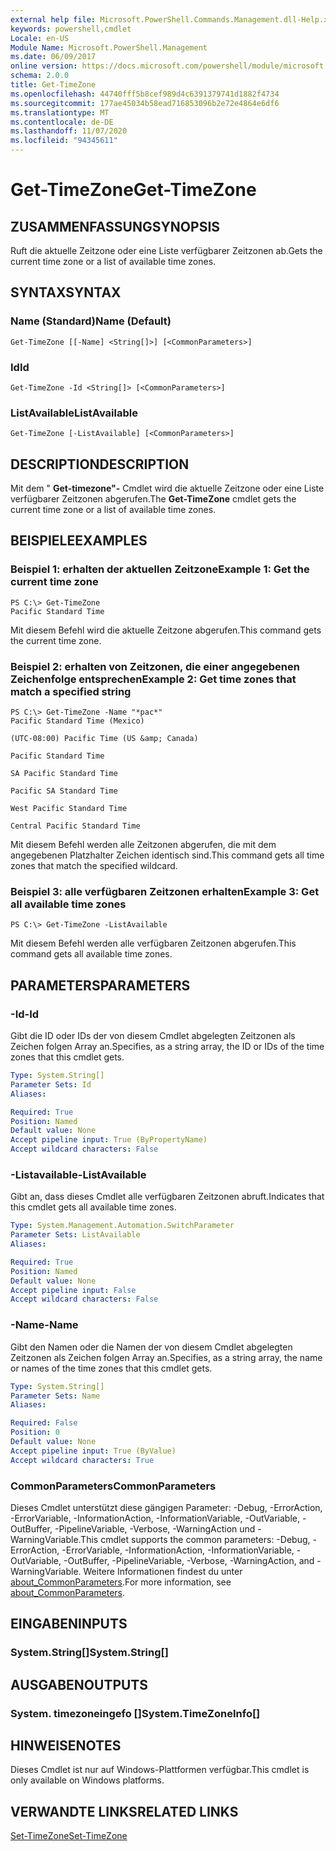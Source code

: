 ```yaml
---
external help file: Microsoft.PowerShell.Commands.Management.dll-Help.xml
keywords: powershell,cmdlet
Locale: en-US
Module Name: Microsoft.PowerShell.Management
ms.date: 06/09/2017
online version: https://docs.microsoft.com/powershell/module/microsoft.powershell.management/get-timezone?view=powershell-7&WT.mc_id=ps-gethelp
schema: 2.0.0
title: Get-TimeZone
ms.openlocfilehash: 44740fff5b8cef989d4c6391379741d1882f4734
ms.sourcegitcommit: 177ae45034b58ead716853096b2e72e4864e6df6
ms.translationtype: MT
ms.contentlocale: de-DE
ms.lasthandoff: 11/07/2020
ms.locfileid: "94345611"
---
```

# <span data-ttu-id="25b9a-103">Get-TimeZone</span><span class="sxs-lookup"><span data-stu-id="25b9a-103">Get-TimeZone</span></span>

## <span data-ttu-id="25b9a-104">ZUSAMMENFASSUNG</span><span class="sxs-lookup"><span data-stu-id="25b9a-104">SYNOPSIS</span></span>
<span data-ttu-id="25b9a-105">Ruft die aktuelle Zeitzone oder eine Liste verfügbarer Zeitzonen ab.</span><span class="sxs-lookup"><span data-stu-id="25b9a-105">Gets the current time zone or a list of available time zones.</span></span>

## <span data-ttu-id="25b9a-106">SYNTAX</span><span class="sxs-lookup"><span data-stu-id="25b9a-106">SYNTAX</span></span>

### <span data-ttu-id="25b9a-107">Name (Standard)</span><span class="sxs-lookup"><span data-stu-id="25b9a-107">Name (Default)</span></span>

```
Get-TimeZone [[-Name] <String[]>] [<CommonParameters>]
```

### <span data-ttu-id="25b9a-108">Id</span><span class="sxs-lookup"><span data-stu-id="25b9a-108">Id</span></span>

```
Get-TimeZone -Id <String[]> [<CommonParameters>]
```

### <span data-ttu-id="25b9a-109">ListAvailable</span><span class="sxs-lookup"><span data-stu-id="25b9a-109">ListAvailable</span></span>

```
Get-TimeZone [-ListAvailable] [<CommonParameters>]
```

## <span data-ttu-id="25b9a-110">DESCRIPTION</span><span class="sxs-lookup"><span data-stu-id="25b9a-110">DESCRIPTION</span></span>

<span data-ttu-id="25b9a-111">Mit dem " **Get-timezone"-** Cmdlet wird die aktuelle Zeitzone oder eine Liste verfügbarer Zeitzonen abgerufen.</span><span class="sxs-lookup"><span data-stu-id="25b9a-111">The **Get-TimeZone** cmdlet gets the current time zone or a list of available time zones.</span></span>

## <span data-ttu-id="25b9a-112">BEISPIELE</span><span class="sxs-lookup"><span data-stu-id="25b9a-112">EXAMPLES</span></span>

### <span data-ttu-id="25b9a-113">Beispiel 1: erhalten der aktuellen Zeitzone</span><span class="sxs-lookup"><span data-stu-id="25b9a-113">Example 1: Get the current time zone</span></span>

```
PS C:\> Get-TimeZone
Pacific Standard Time
```

<span data-ttu-id="25b9a-114">Mit diesem Befehl wird die aktuelle Zeitzone abgerufen.</span><span class="sxs-lookup"><span data-stu-id="25b9a-114">This command gets the current time zone.</span></span>

### <span data-ttu-id="25b9a-115">Beispiel 2: erhalten von Zeitzonen, die einer angegebenen Zeichenfolge entsprechen</span><span class="sxs-lookup"><span data-stu-id="25b9a-115">Example 2: Get time zones that match a specified string</span></span>

```
PS C:\> Get-TimeZone -Name "*pac*"
Pacific Standard Time (Mexico)

(UTC-08:00) Pacific Time (US &amp; Canada)

Pacific Standard Time

SA Pacific Standard Time

Pacific SA Standard Time

West Pacific Standard Time

Central Pacific Standard Time
```

<span data-ttu-id="25b9a-116">Mit diesem Befehl werden alle Zeitzonen abgerufen, die mit dem angegebenen Platzhalter Zeichen identisch sind.</span><span class="sxs-lookup"><span data-stu-id="25b9a-116">This command gets all time zones that match the specified wildcard.</span></span>

### <span data-ttu-id="25b9a-117">Beispiel 3: alle verfügbaren Zeitzonen erhalten</span><span class="sxs-lookup"><span data-stu-id="25b9a-117">Example 3: Get all available time zones</span></span>

```
PS C:\> Get-TimeZone -ListAvailable
```

<span data-ttu-id="25b9a-118">Mit diesem Befehl werden alle verfügbaren Zeitzonen abgerufen.</span><span class="sxs-lookup"><span data-stu-id="25b9a-118">This command gets all available time zones.</span></span>

## <span data-ttu-id="25b9a-119">PARAMETERS</span><span class="sxs-lookup"><span data-stu-id="25b9a-119">PARAMETERS</span></span>

### <span data-ttu-id="25b9a-120">-Id</span><span class="sxs-lookup"><span data-stu-id="25b9a-120">-Id</span></span>

<span data-ttu-id="25b9a-121">Gibt die ID oder IDs der von diesem Cmdlet abgelegten Zeitzonen als Zeichen folgen Array an.</span><span class="sxs-lookup"><span data-stu-id="25b9a-121">Specifies, as a string array, the ID or IDs of the time zones that this cmdlet gets.</span></span>

```yaml
Type: System.String[]
Parameter Sets: Id
Aliases:

Required: True
Position: Named
Default value: None
Accept pipeline input: True (ByPropertyName)
Accept wildcard characters: False
```

### <span data-ttu-id="25b9a-122">-Listavailable</span><span class="sxs-lookup"><span data-stu-id="25b9a-122">-ListAvailable</span></span>

<span data-ttu-id="25b9a-123">Gibt an, dass dieses Cmdlet alle verfügbaren Zeitzonen abruft.</span><span class="sxs-lookup"><span data-stu-id="25b9a-123">Indicates that this cmdlet gets all available time zones.</span></span>

```yaml
Type: System.Management.Automation.SwitchParameter
Parameter Sets: ListAvailable
Aliases:

Required: True
Position: Named
Default value: None
Accept pipeline input: False
Accept wildcard characters: False
```

### <span data-ttu-id="25b9a-124">-Name</span><span class="sxs-lookup"><span data-stu-id="25b9a-124">-Name</span></span>

<span data-ttu-id="25b9a-125">Gibt den Namen oder die Namen der von diesem Cmdlet abgelegten Zeitzonen als Zeichen folgen Array an.</span><span class="sxs-lookup"><span data-stu-id="25b9a-125">Specifies, as a string array, the name or names of the time zones that this cmdlet gets.</span></span>

```yaml
Type: System.String[]
Parameter Sets: Name
Aliases:

Required: False
Position: 0
Default value: None
Accept pipeline input: True (ByValue)
Accept wildcard characters: True
```

### <span data-ttu-id="25b9a-126">CommonParameters</span><span class="sxs-lookup"><span data-stu-id="25b9a-126">CommonParameters</span></span>

<span data-ttu-id="25b9a-127">Dieses Cmdlet unterstützt diese gängigen Parameter: -Debug, -ErrorAction, -ErrorVariable, -InformationAction, -InformationVariable, -OutVariable, -OutBuffer, -PipelineVariable, -Verbose, -WarningAction und -WarningVariable.</span><span class="sxs-lookup"><span data-stu-id="25b9a-127">This cmdlet supports the common parameters: -Debug, -ErrorAction, -ErrorVariable, -InformationAction, -InformationVariable, -OutVariable, -OutBuffer, -PipelineVariable, -Verbose, -WarningAction, and -WarningVariable.</span></span> <span data-ttu-id="25b9a-128">Weitere Informationen findest du unter [about_CommonParameters](https://go.microsoft.com/fwlink/?LinkID=113216).</span><span class="sxs-lookup"><span data-stu-id="25b9a-128">For more information, see [about_CommonParameters](https://go.microsoft.com/fwlink/?LinkID=113216).</span></span>

## <span data-ttu-id="25b9a-129">EINGABEN</span><span class="sxs-lookup"><span data-stu-id="25b9a-129">INPUTS</span></span>

### <span data-ttu-id="25b9a-130">System.String[]</span><span class="sxs-lookup"><span data-stu-id="25b9a-130">System.String[]</span></span>

## <span data-ttu-id="25b9a-131">AUSGABEN</span><span class="sxs-lookup"><span data-stu-id="25b9a-131">OUTPUTS</span></span>

### <span data-ttu-id="25b9a-132">System. timezoneingefo []</span><span class="sxs-lookup"><span data-stu-id="25b9a-132">System.TimeZoneInfo[]</span></span>

## <span data-ttu-id="25b9a-133">HINWEISE</span><span class="sxs-lookup"><span data-stu-id="25b9a-133">NOTES</span></span>

<span data-ttu-id="25b9a-134">Dieses Cmdlet ist nur auf Windows-Plattformen verfügbar.</span><span class="sxs-lookup"><span data-stu-id="25b9a-134">This cmdlet is only available on Windows platforms.</span></span>

## <span data-ttu-id="25b9a-135">VERWANDTE LINKS</span><span class="sxs-lookup"><span data-stu-id="25b9a-135">RELATED LINKS</span></span>

[<span data-ttu-id="25b9a-136">Set-TimeZone</span><span class="sxs-lookup"><span data-stu-id="25b9a-136">Set-TimeZone</span></span>](Set-TimeZone.md)
